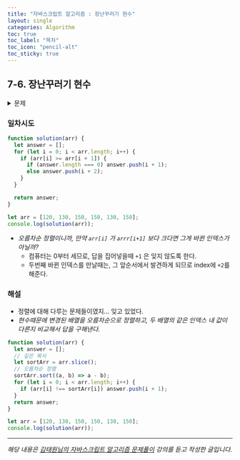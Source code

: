 ```yaml
---
title: "자바스크립트 알고리즘 : 장난꾸러기 현수"
layout: single
categories: Algorithm
toc: true
toc_label: "목차"
toc_icon: "pencil-alt"
toc_sticky: true
---
```


## 7-6. 장난꾸러기 현수

<details>
<summary>문제</summary>
<div markdown="1">

<br>

새 학기가 시작되었습니다. 현수는 새 짝꿍을 만나 너무 신이 났습니다.
현수네 반에는 N명의 학생들이 있습니다.
선생님은 반 학생들에게 반 번호를 정해 주기 위해 운동장에 반 학생들을 키가 가장 작은 학
생부터 일렬로 키순으로 세웠습니다. 제일 앞에 가장 작은 학생부터 반 번호를 1번부터 N번까
지 부여합니다. 현수는 짝꿍보다 키가 큽니다. 그런데 현수가 앞 번호를 받고 싶어 짝꿍과 자
리를 바꿨습니다. 선생님은 이 사실을 모르고 학생들에게 서있는 순서대로 번호를 부여했습니
다.
현수와 짝꿍이 자리를 바꾼 반 학생들의 일렬로 서있는 키 정보가 주어질 때 현수가 받은 번
호와 현수 짝꿍이 받은 번호를 차례로 출력하는 프로그램을 작성하세요.

_입력설명_

- 첫 번째 줄에 자연수 N(5<=N<=100)이 주어진다.
- 두 번째 줄에 제일 앞에부터 일렬로 서있는 학생들의 키가 주어진다.
- 키(높이) 값 H는 (120<=H<=180)의 자연수 입니다.

_출력설명_

- 첫 번째 줄에 현수의 반 번호와 짝꿍의 반 번호를 차례로 출력합니다.

_입력예제_

- 9
- 120 125 152 130 135 135 143 127 160

_출력예제_

- 3 8

</div>
</details>

### 일차시도

```jsx
function solution(arr) {
  let answer = [];
  for (let i = 0; i < arr.length; i++) {
    if (arr[i] >= arr[i + 1]) {
      if (answer.length === 0) answer.push(i + 1);
      else answer.push(i + 2);
    }
  }

  return answer;
}

let arr = [120, 130, 150, 150, 130, 150];
console.log(solution(arr));
```

- _오름차순 정렬이니까, 만약 `arr[i]` 가 `arrr[i+1]` 보다 크다면 그게 바뀐 인덱스가 아닐까?_
  - 컴퓨터는 0부터 세므로, 답을 집어넣을때 `+1` 은 잊지 않도록 한다.
  - 두번째 바뀐 인덱스를 만날때는, 그 앞순서에서 발견하게 되므로 index에 `+2`를 해준다.

### 해설

- 정렬에 대해 다루는 문제들이였지... 잊고 있었다.
- _현수때문에 변경된 배열을 오름차순으로 정렬하고, 두 배열의 같은 인덱스 내 값이 다른지 비교해서 답을 구해낸다._

```jsx
function solution(arr) {
  let answer = [];
  // 깊은 복사
  let sortArr = arr.slice();
  // 오름차순 정렬
  sortArr.sort((a, b) => a - b);
  for (let i = 0; i < arr.length; i++) {
    if (arr[i] !== sortArr[i]) answer.push(i + 1);
  }
  return answer;
}

let arr = [120, 130, 150, 150, 130, 150];
console.log(solution(arr));
```

---

_해당 내용은 [김태원님의 자바스크립트 알고리즘 문제풀이](https://www.inflearn.com/course/%EC%9E%90%EB%B0%94%EC%8A%A4%ED%81%AC%EB%A6%BD%ED%8A%B8-%EC%95%8C%EA%B3%A0%EB%A6%AC%EC%A6%98-%EB%AC%B8%EC%A0%9C%ED%92%80%EC%9D%B4/dashboard) 강의를 듣고 작성한 글입니다._
